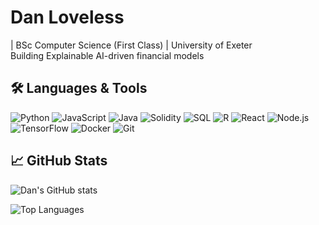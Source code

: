 # Dan Loveless

| BSc Computer Science (First Class) | University of Exeter  
Building Explainable AI-driven financial models

## 🛠️ Languages & Tools

![Python](https://img.shields.io/badge/-Python-3776AB?style=flat-square&logo=python&logoColor=white)
![JavaScript](https://img.shields.io/badge/-JavaScript-F7DF1E?style=flat-square&logo=javascript&logoColor=black)
![Java](https://img.shields.io/badge/-Java-007396?style=flat-square&logo=java&logoColor=white)
![Solidity](https://img.shields.io/badge/-Solidity-363636?style=flat-square&logo=solidity&logoColor=white)
![SQL](https://img.shields.io/badge/-SQL-4479A1?style=flat-square&logo=mysql&logoColor=white)
![R](https://img.shields.io/badge/-R-276DC3?style=flat-square&logo=r&logoColor=white)
![React](https://img.shields.io/badge/-React-61DAFB?style=flat-square&logo=react&logoColor=black)
![Node.js](https://img.shields.io/badge/-Node.js-339933?style=flat-square&logo=node.js&logoColor=white)
![TensorFlow](https://img.shields.io/badge/-TensorFlow-FF6F00?style=flat-square&logo=tensorflow&logoColor=white)
![Docker](https://img.shields.io/badge/-Docker-2496ED?style=flat-square&logo=docker&logoColor=white)
![Git](https://img.shields.io/badge/-Git-F05032?style=flat-square&logo=git&logoColor=white)

## 📈 GitHub Stats

![Dan's GitHub stats](https://github-readme-stats-j2fajqf9s-sneakypanda17s-projects.vercel.app/api?username=danjloveless&count_private=true&show_icons=true&theme=dark)

![Top Languages](https://github-readme-stats-j2fajqf9s-sneakypanda17s-projects.vercel.app/api/top-langs/?username=danjloveless&count_private=true&theme=dark)
